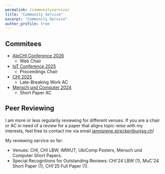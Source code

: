 ```yaml
---
permalink: /communityservice/
title: "Community Service"
excerpt: "Community Service"
author_profile: true
---
```


## Commitees
- [AlpCHI Conference 2026](https://alpchi.org)
    - Web Chair
- [IoT Conference 2025](https://iot-conference.org/iot2025/)
    - Proceedings Chair
- [CHI 2025](https://chi2025.acm.org/for-authors/late-breaking-work/)
    - Late-Breaking Work AC
- [Mensch und Computer 2024](https://muc2024.mensch-und-computer.de/en/program-committee/)
    - Short Paper AC

## Peer Reviewing

I am more or less regularily reviewing for different venues. If you are a chair or AC in need of a review for a paper that aligns topic-wise with my interests, feel free to contact me via email [jannisrene.strecker@unisg.ch](jannisrene.strecker@unisg.ch)!

My reviewing service so far:

- Venues: CHI, CHI LBW, IMWUT, UbiComp Posters, Mensch und Computer Short Papers.
- Special Recognitions for Outstanding Reviews: CHI'24 LBW (1), MuC'24 Short Paper (1), CHI'25 Full Paper (1).